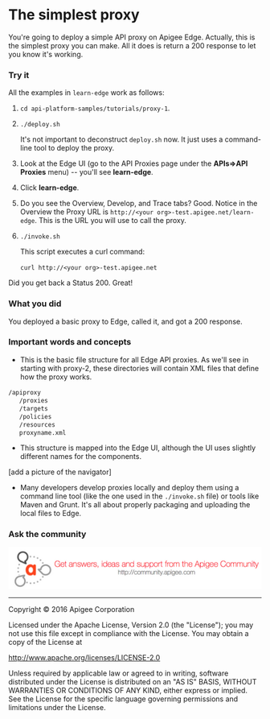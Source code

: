 # The simplest proxy

You're going to deploy a simple API proxy on Apigee Edge. Actually, this is the simplest proxy you can make. All it does is return a 200 response to let you know it's working. 

### Try it

All the examples in `learn-edge` work as follows:

1. `cd api-platform-samples/tutorials/proxy-1`.
2. `./deploy.sh` 
    
    It's not important to deconstruct `deploy.sh` now. It just uses a command-line tool to deploy the proxy. 

4. Look at the Edge UI (go to the API Proxies page under the **APIs=>API Proxies** menu) -- you'll see **learn-edge**. 
5. Click **learn-edge**. 
6. Do you see the Overview, Develop, and Trace tabs? Good. Notice in the Overview the Proxy URL is `http://<your org>-test.apigee.net/learn-edge`. This is the URL you will use to call the proxy. 
7. `./invoke.sh`

    This script executes a curl command:

    `curl http://<your org>-test.apigee.net`

Did you get back a Status 200. Great! 

### What you did

You deployed a basic proxy to Edge, called it, and got a 200 response.

### Important words and concepts

* This is the basic file structure for all Edge API proxies. As we'll see in starting with proxy-2, these directories will contain XML files that define how the proxy works. 

```
/apiproxy
   /proxies
   /targets
   /policies
   /resources
   proxyname.xml
```

* This structure is mapped into the Edge UI, although the UI uses slightly different names for the components. 

[add a picture of the navigator]

* Many developers develop proxies locally and deploy them using a command line tool (like the one used in the `./invoke.sh` file) or tools like Maven and Grunt. It's all about properly packaging and uploading the local files to Edge.

### Ask the community

[![alt text](../../images/apigee-community.png "Apigee Community is a great place to ask questions and find answers about developing API proxies. ")](https://community.apigee.com?via=github)

---

Copyright © 2016 Apigee Corporation

Licensed under the Apache License, Version 2.0 (the "License"); you may not use
this file except in compliance with the License. You may obtain a copy
of the License at

http://www.apache.org/licenses/LICENSE-2.0

Unless required by applicable law or agreed to in writing, software
distributed under the License is distributed on an "AS IS" BASIS,
WITHOUT WARRANTIES OR CONDITIONS OF ANY KIND, either express or implied.
See the License for the specific language governing permissions and
limitations under the License.
